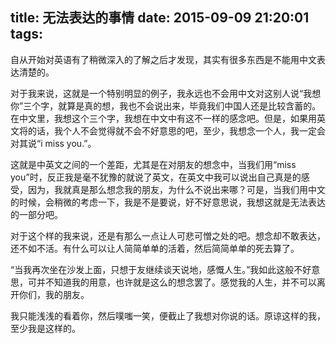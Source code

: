 title: 无法表达的事情
date: 2015-09-09 21:20:01
tags:
---


自从开始对英语有了稍微深入的了解之后才发现，其实有很多东西是不能用中文表达清楚的。

对于我来说，这就是一个特别明显的例子，我永远也不会用中文对这别人说“我想你”三个字，就算是真的想，我也不会说出来，毕竟我们中国人还是比较含蓄的。在中文里，我想这个三个字，我想在中文中有这不一样的感念吧。但是，如果用英文将的话，我个人不会觉得就不会不好意思的吧，至少，我想念一个人，我一定会对其说“i miss you.”。


这就是中英文之间的一个差距，尤其是在对朋友的想念中，当我们用“miss you”时，反正我是毫不犹豫的就说了英文，在英文中我可以说出自己真是的感受，因为，我就真是那么想念我的朋友，为什么不说出来哪？可是，当我们用中文的时候，会稍微的考虑一下，我是不是要说，好不好意思说，我想这就是无法表达的一部分吧。

对于这个样的我来说，还是有那么一点让人可悲可憎之处的吧。想念却不敢表达，还不如不活。有什么可以让人简简单单的活着，然后简简单单的死去算了。

“当我再次坐在沙发上面，只想于友继续谈天说地，感慨人生。”我如此这般不好意思，可并不知道我的用意，也许就是这么的想念罢了。感觉我的人生，并不可以离开你们，我的朋友。

我只能浅浅的看着你，然后噗嗤一笑，便截止了我想对你说的话。原谅这样的我，至少我是这样的。


